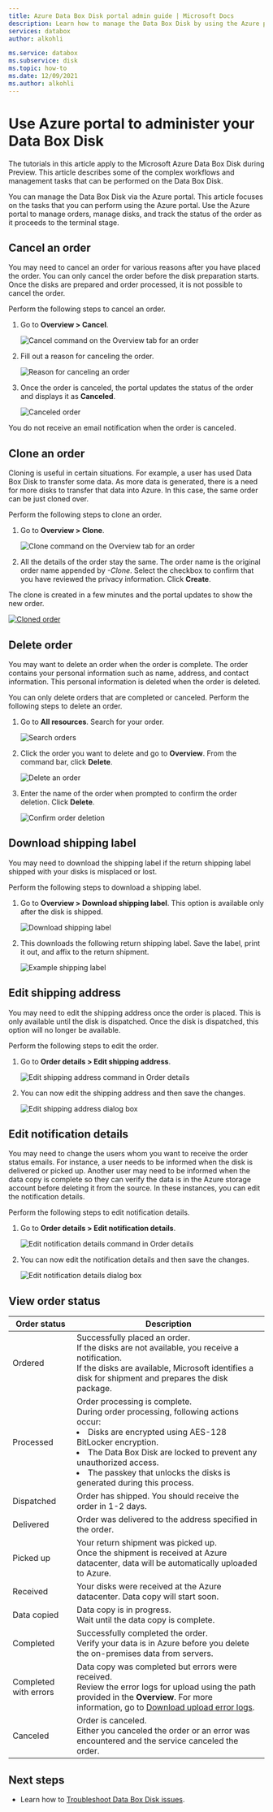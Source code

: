 ```yaml
---
title: Azure Data Box Disk portal admin guide | Microsoft Docs 
description: Learn how to manage the Data Box Disk by using the Azure portal. Manage orders, manage disks, and track the status of an order as it progresses.
services: databox
author: alkohli

ms.service: databox
ms.subservice: disk
ms.topic: how-to
ms.date: 12/09/2021
ms.author: alkohli
---
```

# Use Azure portal to administer your Data Box Disk

The tutorials in this article apply to the Microsoft Azure Data Box Disk during Preview. This article describes some of the complex workflows and management tasks that can be performed on the Data Box Disk. 

You can manage the Data Box Disk via the Azure portal. This article focuses on the tasks that you can perform using the Azure portal. Use the Azure portal to manage orders, manage disks, and track the status of the order as it proceeds to the terminal stage.

## Cancel an order

You may need to cancel an order for various reasons after you have placed the order. You can only cancel the order before the disk preparation starts. Once the disks are prepared and order processed, it is not possible to cancel the order. 

Perform the following steps to cancel an order.

1.	Go to **Overview > Cancel**. 

    ![Cancel command on the Overview tab for an order](media/data-box-portal-ui-admin/portal-ui-admin-cancel-command.png)

2.	Fill out a reason for canceling the order.  

    ![Reason for canceling an order](media/data-box-portal-ui-admin/portal-ui-admin-cancel-order-reason.png)

3.	Once the order is canceled, the portal updates the status of the order and displays it as **Canceled**.

    ![Canceled order](media/data-box-portal-ui-admin/portal-ui-admin-canceled-order.png)

You do not receive an email notification when the order is canceled.

## Clone an order

Cloning is useful in certain situations. For example, a user has used Data Box Disk to transfer some data. As more data is generated, there is a need for more disks to transfer that data into Azure. In this case, the same order can be just cloned over.

Perform the following steps to clone an order.

1.	Go to **Overview > Clone**. 

    ![Clone command on the Overview tab for an order](media/data-box-portal-ui-admin/portal-ui-admin-clone-command.png)

2.	All the details of the order stay the same. The order name is the original order name appended by *-Clone*. Select the checkbox to confirm that you have reviewed the privacy information. Click **Create**.    

The clone is created in a few minutes and the portal updates to show the new order.

[![Cloned order](media/data-box-portal-ui-admin/portal-ui-admin-cloned-order.png)](media/data-box-portal-ui-admin/portal-ui-admin-cloned-order.png#lightbox) 

## Delete order

You may want to delete an order when the order is complete. The order contains your personal information such as name, address, and contact information. This personal information is deleted when the order is deleted.

You can only delete orders that are completed or canceled. Perform the following steps to delete an order.

1. Go to **All resources**. Search for your order.

    ![Search orders](media/data-box-portal-ui-admin/portal-ui-admin-search-data-box-disk-orders.png)

2. Click the order you want to delete and go to **Overview**. From the command bar, click **Delete**.

    ![Delete an order](media/data-box-portal-ui-admin/portal-ui-admin-delete-command.png)

3. Enter the name of the order when prompted to confirm the order deletion. Click **Delete**.

     ![Confirm order deletion](media/data-box-portal-ui-admin/portal-ui-admin-confirm-deletion.png)


## Download shipping label

You may need to download the shipping label if the return shipping label shipped with your disks is misplaced or lost. 

Perform the following steps to download a shipping label.
1.	Go to **Overview > Download shipping label**. This option is available only after the disk is shipped. 

    ![Download shipping label](media/data-box-portal-ui-admin/portal-ui-admin-download-shipping-label.png)

2.	This downloads the following return shipping label. Save the label, print it out, and affix to the return shipment.

    ![Example shipping label](media/data-box-portal-ui-admin/portal-ui-admin-example-shipping-label.png)

## Edit shipping address

You may need to edit the shipping address once the order is placed. This is only available until the disk is dispatched. Once the disk is dispatched, this option will no longer be available.

Perform the following steps to edit the order.

1. Go to **Order details > Edit shipping address**.

    ![Edit shipping address command in Order details](media/data-box-portal-ui-admin/portal-ui-admin-edit-shipping-address-command.png)

2. You can now edit the shipping address and then save the changes.

    ![Edit shipping address dialog box](media/data-box-portal-ui-admin/portal-ui-admin-edit-shipping-address-dbox.png)

## Edit notification details

You may need to change the users whom you want to receive the order status emails. For instance, a user needs to be informed when the disk is delivered or picked up. Another user may need to be informed when the data copy is complete so they can verify the data is in the Azure storage account before deleting it from the source. In these instances, you can edit the notification details.

Perform the following steps to edit notification details.

1. Go to **Order details > Edit notification details**.

    ![Edit notification details command in Order details](media/data-box-portal-ui-admin/portal-ui-admin-edit-notification-details-command.png)

2. You can now edit the notification details and then save the changes.
 
    ![Edit notification details dialog box](media/data-box-portal-ui-admin/portal-ui-admin-edit-notification-details-dbox.png)

## View order status

|Order status |Description |
|---------|---------|
|Ordered     | Successfully placed an order. <br> If the disks are not available, you receive a notification. <br>If the disks are available, Microsoft identifies a disk for shipment and prepares the disk package.        |
|Processed     | Order processing is complete. <br> During order processing, following actions occur:<li>Disks are encrypted using AES-128 BitLocker encryption. </li> <li>The Data Box Disk are locked to prevent any unauthorized access.</li><li>The passkey that unlocks the disks is generated during this process.</li>        |
|Dispatched     | Order has shipped. You should receive the order in 1-2 days.        |
|Delivered     | Order was delivered to the address specified in the order.        |
|Picked up     |Your return shipment was picked up. <br> Once the shipment is received at Azure datacenter, data will be automatically uploaded to Azure.         |
|Received     | Your disks were received at the Azure datacenter. Data copy will start soon.        |
|Data copied     |Data copy is in progress.<br> Wait until the data copy is complete.         |
|Completed       |Successfully completed the order.<br> Verify your data is in Azure before you delete the on-premises data from servers.         |
|Completed with errors| Data copy was completed but errors were received. <br> Review the error logs for upload using the path provided in the **Overview**. For more information, go to [Download upload error logs](data-box-disk-troubleshoot-upload.md#locate-the-logs).   |
|Canceled            |Order is canceled. <br> Either you canceled the order or an error was encountered and the service canceled the order.     |



## Next steps

- Learn how to [Troubleshoot Data Box Disk issues](data-box-disk-troubleshoot.md).
